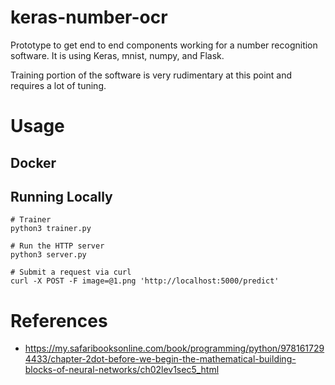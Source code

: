 
# keras-number-ocr

Prototype to get end to end components working for a number recognition software.  It is using Keras, mnist, numpy, and Flask.

Training portion of the software is very rudimentary at this point and requires a lot of tuning.

# Usage

## Docker

## Running Locally

```
# Trainer
python3 trainer.py
```

```
# Run the HTTP server
python3 server.py
```

```
# Submit a request via curl
curl -X POST -F image=@1.png 'http://localhost:5000/predict'
```

# References

* https://my.safaribooksonline.com/book/programming/python/9781617294433/chapter-2dot-before-we-begin-the-mathematical-building-blocks-of-neural-networks/ch02lev1sec5_html
